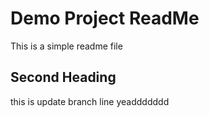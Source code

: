 # Demo Project ReadMe

This is a simple readme file

## Second Heading

this is update branch line yeaddddddd
